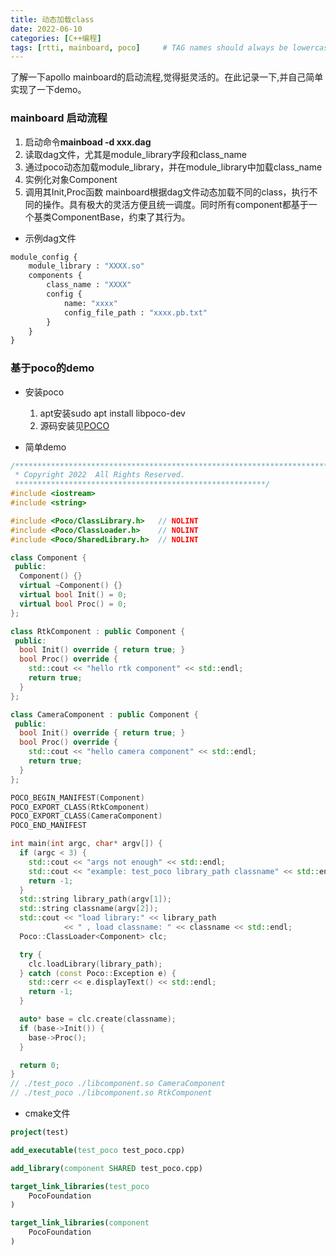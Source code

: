 ```yaml
---
title: 动态加载class
date: 2022-06-10
categories: [C++编程]
tags: [rtti, mainboard, poco]     # TAG names should always be lowercase
---
```


了解一下apollo mainboard的启动流程,觉得挺灵活的。在此记录一下,并自己简单实现了一下demo。

### mainboard 启动流程

1. 启动命令**mainboad -d xxx.dag**
2. 读取dag文件，尤其是module_library字段和class_name
3. 通过poco动态加载module_library，并在module_library中加载class_name
4. 实例化对象Component
5. 调用其Init,Proc函数
mainboard根据dag文件动态加载不同的class，执行不同的操作。具有极大的灵活方便且统一调度。同时所有component都基于一个基类ComponentBase，约束了其行为。

- 示例dag文件
```python
module_config {
    module_library : "XXXX.so"
    components {
        class_name : "XXXX"
        config {
            name: "xxxx"
            config_file_path : "xxxx.pb.txt"
        }
    }
}
```

### 基于poco的demo

- 安装poco
  1. apt安装sudo apt install libpoco-dev 
  2. 源码安装见[POCO](https://github.com/pocoproject/poco)

- 简单demo
  
```cpp
/******************************************************************************
 * Copyright 2022  All Rights Reserved.
 ********************************************************/
#include <iostream>
#include <string>

#include <Poco/ClassLibrary.h>   // NOLINT
#include <Poco/ClassLoader.h>    // NOLINT
#include <Poco/SharedLibrary.h>  // NOLINT

class Component {
 public:
  Component() {}
  virtual ~Component() {}
  virtual bool Init() = 0;
  virtual bool Proc() = 0;
};

class RtkComponent : public Component {
 public:
  bool Init() override { return true; }
  bool Proc() override {
    std::cout << "hello rtk component" << std::endl;
    return true;
  }
};

class CameraComponent : public Component {
 public:
  bool Init() override { return true; }
  bool Proc() override {
    std::cout << "hello camera component" << std::endl;
    return true;
  }
};

POCO_BEGIN_MANIFEST(Component)
POCO_EXPORT_CLASS(RtkComponent)
POCO_EXPORT_CLASS(CameraComponent)
POCO_END_MANIFEST

int main(int argc, char* argv[]) {
  if (argc < 3) {
    std::cout << "args not enough" << std::endl;
    std::cout << "example: test_poco library_path classname" << std::endl;
    return -1;
  }
  std::string library_path(argv[1]);
  std::string classname(argv[2]);
  std::cout << "load library:" << library_path
            << " , load classname: " << classname << std::endl;
  Poco::ClassLoader<Component> clc;

  try {
    clc.loadLibrary(library_path);
  } catch (const Poco::Exception e) {
    std::cerr << e.displayText() << std::endl;
    return -1;
  }

  auto* base = clc.create(classname);
  if (base->Init()) {
    base->Proc();
  }

  return 0;
}
// ./test_poco ./libcomponent.so CameraComponent
// ./test_poco ./libcomponent.so RtkComponent

```
- cmake文件

```cmake
project(test)

add_executable(test_poco test_poco.cpp)

add_library(component SHARED test_poco.cpp)

target_link_libraries(test_poco
    PocoFoundation
)

target_link_libraries(component
    PocoFoundation
)
```